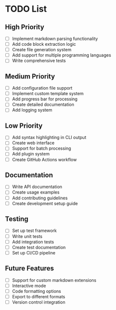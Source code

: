 # TODO List

## High Priority
- [ ] Implement markdown parsing functionality
- [ ] Add code block extraction logic
- [ ] Create file generation system
- [ ] Add support for multiple programming languages
- [ ] Write comprehensive tests

## Medium Priority
- [ ] Add configuration file support
- [ ] Implement custom template system
- [ ] Add progress bar for processing
- [ ] Create detailed documentation
- [ ] Add logging system

## Low Priority
- [ ] Add syntax highlighting in CLI output
- [ ] Create web interface
- [ ] Support for batch processing
- [ ] Add plugin system
- [ ] Create GitHub Actions workflow

## Documentation
- [ ] Write API documentation
- [ ] Create usage examples
- [ ] Add contributing guidelines
- [ ] Create development setup guide

## Testing
- [ ] Set up test framework
- [ ] Write unit tests
- [ ] Add integration tests
- [ ] Create test documentation
- [ ] Set up CI/CD pipeline

## Future Features
- [ ] Support for custom markdown extensions
- [ ] Interactive mode
- [ ] Code formatting options
- [ ] Export to different formats
- [ ] Version control integration
